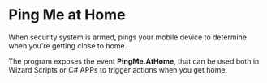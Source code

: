 # Ping Me at Home

When security system is armed, pings your mobile device to determine when you're getting close to home.

The program exposes the event **PingMe.AtHome**, that can be used both in Wizard Scripts or C# APPs to trigger actions when you get home.


